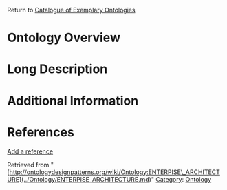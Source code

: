 Return to [Catalogue of Exemplary Ontologies](../Ontology/Main.md "Ontology:Main")



#  Ontology Overview


#  Long Description


#  Additional Information


  



  




#  References


[Add a reference](index.php@title=Odp%253AAdd_reference&subject=Ontology%253AENTERPISE+ARCHITECTURE.html "http://ontologydesignpatterns.org/wiki/index.php?title=Odp:Add_reference&subject=Ontology%3AENTERPISE+ARCHITECTURE")


  






Retrieved from "[http://ontologydesignpatterns.org/wiki/Ontology:ENTERPISE\_ARCHITECTURE](../Ontology/ENTERPISE_ARCHITECTURE.md)"
 [Category](http://ontologydesignpatterns.org/wiki/Special:Categories "Special:Categories"): [Ontology](../Category/Ontology.md "Category:Ontology")